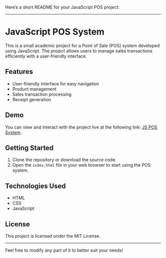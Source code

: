 Here’s a short README for your JavaScript POS project:

---

# JavaScript POS System

This is a small academic project for a Point of Sale (POS) system developed using JavaScript. The project allows users to manage sales transactions efficiently with a user-friendly interface.

## Features

- User-friendly interface for easy navigation
- Product management
- Sales transaction processing
- Receipt generation

## Demo

You can view and interact with the project live at the following link: [JS POS System](https://mahendra-narada.github.io/JS-POS-System/
).

## Getting Started

1. Clone the repository or download the source code.
2. Open the `index.html` file in your web browser to start using the POS system.

## Technologies Used

- HTML
- CSS
- JavaScript

## License

This project is licensed under the MIT License.

---

Feel free to modify any part of it to better suit your needs!

